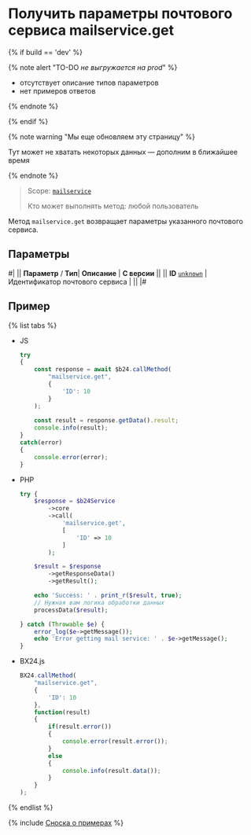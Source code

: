 # Получить параметры почтового сервиса mailservice.get

{% if build == 'dev' %}

{% note alert "TO-DO _не выгружается на prod_" %}

- отсутствует описание типов параметров
- нет примеров ответов

{% endnote %}

{% endif %}

{% note warning "Мы еще обновляем эту страницу" %}

Тут может не хватать некоторых данных — дополним в ближайшее время

{% endnote %}

> Scope: [`mailservice`](../scopes/permissions.md)
>
> Кто может выполнять метод: любой пользователь

Метод `mailservice.get` возвращает параметры указанного почтового сервиса.

## Параметры

#|
||  **Параметр** / **Тип**| **Описание** | **С версии** ||
|| **ID**
[`unknown`](../data-types.md) | Идентификатор почтового сервиса | ||
|#

## Пример

{% list tabs %}

- JS


    ```js
    try
    {
    	const response = await $b24.callMethod(
    		"mailservice.get",
    		{
    			'ID': 10
    		}
    	);
    	
    	const result = response.getData().result;
    	console.info(result);
    }
    catch(error)
    {
    	console.error(error);
    }
    ```

- PHP


    ```php
    try {
        $response = $b24Service
            ->core
            ->call(
                'mailservice.get',
                [
                    'ID' => 10
                ]
            );
    
        $result = $response
            ->getResponseData()
            ->getResult();
    
        echo 'Success: ' . print_r($result, true);
        // Нужная вам логика обработки данных
        processData($result);
    
    } catch (Throwable $e) {
        error_log($e->getMessage());
        echo 'Error getting mail service: ' . $e->getMessage();
    }
    ```

- BX24.js

    ```js
    BX24.callMethod(
        "mailservice.get",
        {
            'ID': 10
        },
        function(result)
        {
            if(result.error())
            {
                console.error(result.error());
            }
            else
            {
                console.info(result.data());
            }
        }
    );
    ```

{% endlist %}

{% include [Сноска о примерах](../../_includes/examples.md) %}